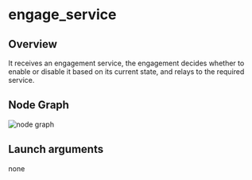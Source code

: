 # engage_service

## Overview
It receives an engagement service, the engagement decides whether to enable or disable it based on its current state, and relays to the required service.

## Node Graph
![node graph](http://www.plantuml.com/plantuml/proxy?cache=no&src=https://raw.githubusercontent.com/tier4/engage_service/main/docs/node_graph_external_spec.pu)

## Launch arguments
none